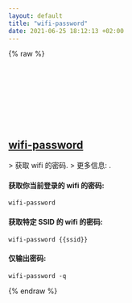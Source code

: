 ```yaml
---
layout: default
title: "wifi-password"
date: 2021-06-25 18:12:13 +02:00
---
```

{% raw %}
<h2 id="wifi-password">
  <a href="/zh/osx/wifi-password.html">wifi-password</a> <a href="#wifi-password"><svg class="icon">
    <use href="/assets/images/unicode_sprite.svg#link" />
  </svg></a>
</h2>
> 获取 wifi 的密码.
> 更多信息: <https://github.com/rauchg/wifi-password>.

#### 获取你当前登录的 wifi 的密码:
```shell
wifi-password
```
#### 获取特定 SSID 的 wifi 的密码:
```shell
wifi-password {{ssid}}
```
#### 仅输出密码:
```shell
wifi-password -q
```
{% endraw %}